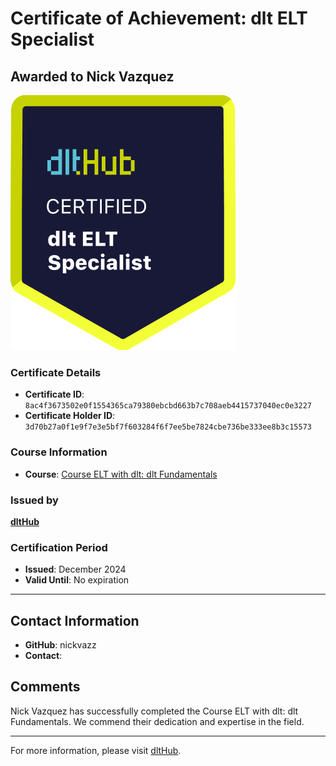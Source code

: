 
# Certificate of Achievement: dlt ELT Specialist

## Awarded to **Nick Vazquez**

![Course Image](../badges/dlt_ELT_specialist.png)

### Certificate Details
- **Certificate ID**: `8ac4f3673502e0f1554365ca79380ebcbd663b7c708aeb4415737040ec0e3227`
- **Certificate Holder ID**: `3d70b27a0f1e9f7e3e5bf7f603284f6f7ee5be7824cbe736be333ee8b3c15573`

### Course Information
- **Course**: [Course ELT with dlt: dlt Fundamentals](https://github.com/dlt-hub/dlthub-education/tree/main/courses/dlt_fundamentals_dec_2024)

### Issued by
[**dltHub**](https://dlthub.com/) 

### Certification Period
- **Issued**: December 2024
- **Valid Until**: No expiration

---

## Contact Information
- **GitHub**: nickvazz
- **Contact**: 

## Comments
Nick Vazquez has successfully completed the Course ELT with dlt: dlt Fundamentals. We commend their dedication and expertise in the field.

---

For more information, please visit [dltHub](https://dlthub.com/).
    